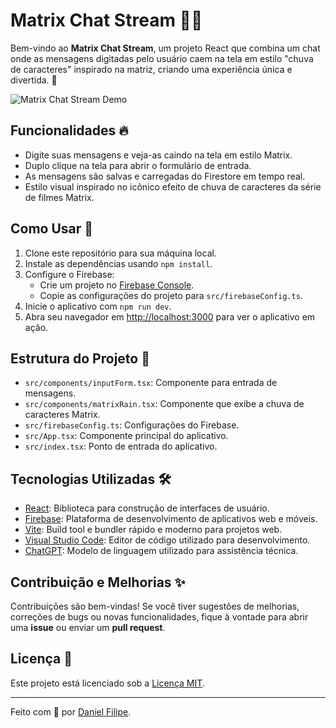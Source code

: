 # Matrix Chat Stream 💬🌐

Bem-vindo ao **Matrix Chat Stream**, um projeto React que combina um chat onde as mensagens digitadas pelo usuário caem na tela em estilo "chuva de caracteres" inspirado na matriz, criando uma experiência única e divertida. 🚀

![Matrix Chat Stream Demo](./demo.gif)

## Funcionalidades 🔥

- Digite suas mensagens e veja-as caindo na tela em estilo Matrix.
- Duplo clique na tela para abrir o formulário de entrada.
- As mensagens são salvas e carregadas do Firestore em tempo real.
- Estilo visual inspirado no icônico efeito de chuva de caracteres da série de filmes Matrix.

## Como Usar 📝

1. Clone este repositório para sua máquina local.
2. Instale as dependências usando `npm install`.
3. Configure o Firebase:
   - Crie um projeto no [Firebase Console](https://console.firebase.google.com/).
   - Copie as configurações do projeto para `src/firebaseConfig.ts`.
4. Inicie o aplicativo com `npm run dev`.
5. Abra seu navegador em [http://localhost:3000](http://localhost:3000) para ver o aplicativo em ação.

## Estrutura do Projeto 📁

- `src/components/inputForm.tsx`: Componente para entrada de mensagens.
- `src/components/matrixRain.tsx`: Componente que exibe a chuva de caracteres Matrix.
- `src/firebaseConfig.ts`: Configurações do Firebase.
- `src/App.tsx`: Componente principal do aplicativo.
- `src/index.tsx`: Ponto de entrada do aplicativo.

## Tecnologias Utilizadas 🛠️

- [React](https://reactjs.org/): Biblioteca para construção de interfaces de usuário.
- [Firebase](https://firebase.google.com/): Plataforma de desenvolvimento de aplicativos web e móveis.
- [Vite](https://vitejs.dev/): Build tool e bundler rápido e moderno para projetos web.
- [Visual Studio Code](https://code.visualstudio.com/): Editor de código utilizado para desenvolvimento.
- [ChatGPT](https://openai.com/): Modelo de linguagem utilizado para assistência técnica.

## Contribuição e Melhorias ✨

Contribuições são bem-vindas! Se você tiver sugestões de melhorias, correções de bugs ou novas funcionalidades, fique à vontade para abrir uma **issue** ou enviar um **pull request**.

## Licença 📜

Este projeto está licenciado sob a [Licença MIT](./LICENSE).

---

Feito com 💚 por [Daniel Filipe](https://www.linkedin.com/in/daniel-filipe-779b9b18b/).
